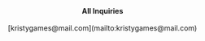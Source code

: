 <center>
<b>All Inquiries</b>
<br><br> 
[kristygames@mail.com](mailto:kristygames@mail.com)
</center>